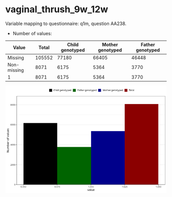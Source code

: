 # vaginal_thrush_9w_12w
Variable mapping to questionnaire: q1m, question AA238.
- Number of values:

| Value | Total | Child genotyped | Mother genotyped | Father genotyped |
| ----- | ----- | --------------- | ---------------- | ---------------- |
| Missing | 105552 | 77180 | 66405 | 46448 |
| Non-missing | 8071 | 6175 | 5364 | 3770 |
| 1 | 8071 | 6175 | 5364 | 3770 |



![](vaginal_thrush_9w_12w_n.png)



